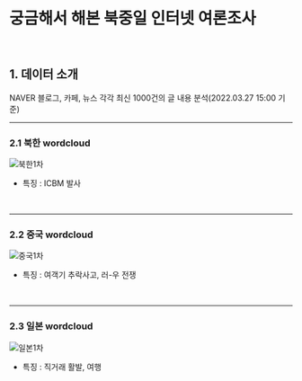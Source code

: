 # 궁금해서 해본 북중일 인터넷 여론조사
<br/>

## **1. 데이터 소개**

NAVER 블로그, 카페, 뉴스 각각 최신 1000건의 글 내용 분석(2022.03.27 15:00 기준)


-------------------------------------------------------------
### **2.1 북한 wordcloud**
![북한1차](https://user-images.githubusercontent.com/87745990/160325731-13eb911a-9889-4c52-9f99-979bf5210d1b.png)


- 특징 : ICBM 발사 


<br/>

-------------------------------------------------------------
### **2.2 중국 wordcloud**
![중국1차](https://user-images.githubusercontent.com/87745990/160325683-59ddf5d9-342f-43ce-8861-fe923527e4f1.png)


- 특징 : 여객기 추락사고, 러-우 전쟁


<br/>


-------------------------------------------------------------
### **2.3 일본 wordcloud**
![일본1차](https://user-images.githubusercontent.com/87745990/160325712-3999f76b-3df3-4476-8e88-a75994ba5ab5.png)


- 특징 : 직거래 활발, 여행


<br/>



